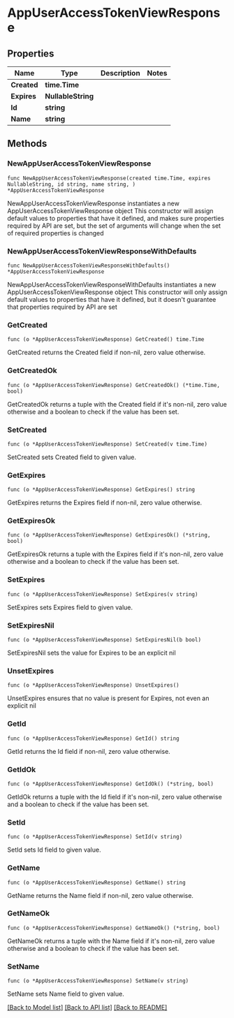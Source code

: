 # AppUserAccessTokenViewResponse

## Properties

Name | Type | Description | Notes
------------ | ------------- | ------------- | -------------
**Created** | **time.Time** |  | 
**Expires** | **NullableString** |  | 
**Id** | **string** |  | 
**Name** | **string** |  | 

## Methods

### NewAppUserAccessTokenViewResponse

`func NewAppUserAccessTokenViewResponse(created time.Time, expires NullableString, id string, name string, ) *AppUserAccessTokenViewResponse`

NewAppUserAccessTokenViewResponse instantiates a new AppUserAccessTokenViewResponse object
This constructor will assign default values to properties that have it defined,
and makes sure properties required by API are set, but the set of arguments
will change when the set of required properties is changed

### NewAppUserAccessTokenViewResponseWithDefaults

`func NewAppUserAccessTokenViewResponseWithDefaults() *AppUserAccessTokenViewResponse`

NewAppUserAccessTokenViewResponseWithDefaults instantiates a new AppUserAccessTokenViewResponse object
This constructor will only assign default values to properties that have it defined,
but it doesn't guarantee that properties required by API are set

### GetCreated

`func (o *AppUserAccessTokenViewResponse) GetCreated() time.Time`

GetCreated returns the Created field if non-nil, zero value otherwise.

### GetCreatedOk

`func (o *AppUserAccessTokenViewResponse) GetCreatedOk() (*time.Time, bool)`

GetCreatedOk returns a tuple with the Created field if it's non-nil, zero value otherwise
and a boolean to check if the value has been set.

### SetCreated

`func (o *AppUserAccessTokenViewResponse) SetCreated(v time.Time)`

SetCreated sets Created field to given value.


### GetExpires

`func (o *AppUserAccessTokenViewResponse) GetExpires() string`

GetExpires returns the Expires field if non-nil, zero value otherwise.

### GetExpiresOk

`func (o *AppUserAccessTokenViewResponse) GetExpiresOk() (*string, bool)`

GetExpiresOk returns a tuple with the Expires field if it's non-nil, zero value otherwise
and a boolean to check if the value has been set.

### SetExpires

`func (o *AppUserAccessTokenViewResponse) SetExpires(v string)`

SetExpires sets Expires field to given value.


### SetExpiresNil

`func (o *AppUserAccessTokenViewResponse) SetExpiresNil(b bool)`

 SetExpiresNil sets the value for Expires to be an explicit nil

### UnsetExpires
`func (o *AppUserAccessTokenViewResponse) UnsetExpires()`

UnsetExpires ensures that no value is present for Expires, not even an explicit nil
### GetId

`func (o *AppUserAccessTokenViewResponse) GetId() string`

GetId returns the Id field if non-nil, zero value otherwise.

### GetIdOk

`func (o *AppUserAccessTokenViewResponse) GetIdOk() (*string, bool)`

GetIdOk returns a tuple with the Id field if it's non-nil, zero value otherwise
and a boolean to check if the value has been set.

### SetId

`func (o *AppUserAccessTokenViewResponse) SetId(v string)`

SetId sets Id field to given value.


### GetName

`func (o *AppUserAccessTokenViewResponse) GetName() string`

GetName returns the Name field if non-nil, zero value otherwise.

### GetNameOk

`func (o *AppUserAccessTokenViewResponse) GetNameOk() (*string, bool)`

GetNameOk returns a tuple with the Name field if it's non-nil, zero value otherwise
and a boolean to check if the value has been set.

### SetName

`func (o *AppUserAccessTokenViewResponse) SetName(v string)`

SetName sets Name field to given value.



[[Back to Model list]](../README.md#documentation-for-models) [[Back to API list]](../README.md#documentation-for-api-endpoints) [[Back to README]](../README.md)


